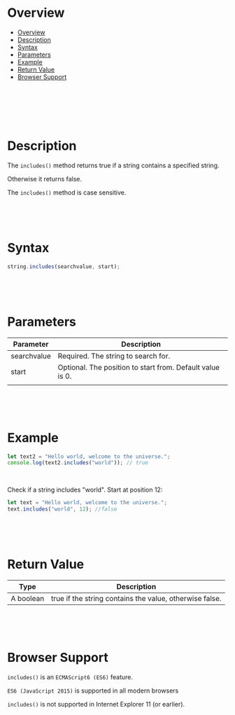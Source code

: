 # Overview

- [Overview](#overview)
- [Description](#description)
- [Syntax](#syntax)
- [Parameters](#parameters)
- [Example](#example)
- [Return Value](#return-value)
- [Browser Support](#browser-support)

&nbsp;

&nbsp;

&nbsp;

# Description

The `includes()` method returns true if a string contains a specified string.

Otherwise it returns false.

The `includes()` method is case sensitive.

&nbsp;

&nbsp;

# Syntax

```js
string.includes(searchvalue, start);
```

&nbsp;

&nbsp;

# Parameters

| Parameter   | Description                                               |
| ----------- | --------------------------------------------------------- |
| searchvalue | Required. The string to search for.                       |
| start       | Optional. The position to start from. Default value is 0. |
|             |

&nbsp;

&nbsp;

# Example

```js
let text2 = "Hello world, welcome to the universe.";
console.log(text2.includes("world")); // true
```

&nbsp;

Check if a string includes "world". Start at position 12:

```js
let text = "Hello world, welcome to the universe.";
text.includes("world", 12); //false
```

&nbsp;

&nbsp;

# Return Value

| Type      | Description                                             |
| --------- | ------------------------------------------------------- |
| A boolean | true if the string contains the value, otherwise false. |

&nbsp;

&nbsp;

# Browser Support

`includes()` is an `ECMAScript6 (ES6)` feature.

`ES6 (JavaScript 2015)` is supported in all modern browsers

`includes()` is not supported in Internet Explorer 11 (or earlier).
